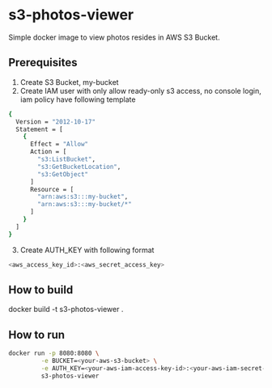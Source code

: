 # s3-photos-viewer
Simple docker image to view photos resides in AWS S3 Bucket.


## Prerequisites

1. Create S3 Bucket, my-bucket
2. Create IAM user with only allow ready-only s3 access, no console login, iam policy have following template


  ```bash
{
    Version = "2012-10-17"
    Statement = [
      {
        Effect = "Allow"
        Action = [
          "s3:ListBucket",
          "s3:GetBucketLocation",
          "s3:GetObject"
        ]
        Resource = [
          "arn:aws:s3:::my-bucket",
          "arn:aws:s3:::my-bucket/*"
        ]
      }
    ]
}    
  ```
3. Create AUTH_KEY with following format

  ```bash
  <aws_access_key_id>:<aws_secret_access_key>
  ```

## How to build
docker build -t s3-photos-viewer .
## How to run
  ```bash
docker run -p 8080:8080 \
           -e BUCKET=<your-aws-s3-bucket> \
           -e AUTH_KEY=<your-aws-iam-access-key-id>:<your-aws-iam-secret-access-key> \
           s3-photos-viewer
  ```
				 		   
